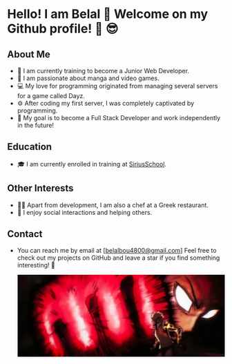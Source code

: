 # Hello! I am Belal :wave: Welcome on my Github profile! :punch: :sunglasses:

## About Me

- :seedling: I am currently training to become a Junior Web Developer.
- :telescope: I am passionate about manga and video games.
- :computer: My love for programming originated from managing several servers for a game called Dayz.
- ⚙️ After coding my first server, I was completely captivated by programming.
- :rocket: My goal is to become a Full Stack Developer and work independently in the future!

## Education

- 🎓 I am currently enrolled in training at [SiriusSchool](https://github.com/sirius-school).

## Other Interests

- 👨‍🍳 Apart from development, I am also a chef at a Greek restaurant.
- 🤝 I enjoy social interactions and helping others.

## Contact

- You can reach me by email at [belalbou4800@gmail.com]
  Feel free to check out my projects on GitHub and leave a star if you find something interesting! 🌟

  ![Logo](./img/OnePunch.webp)
